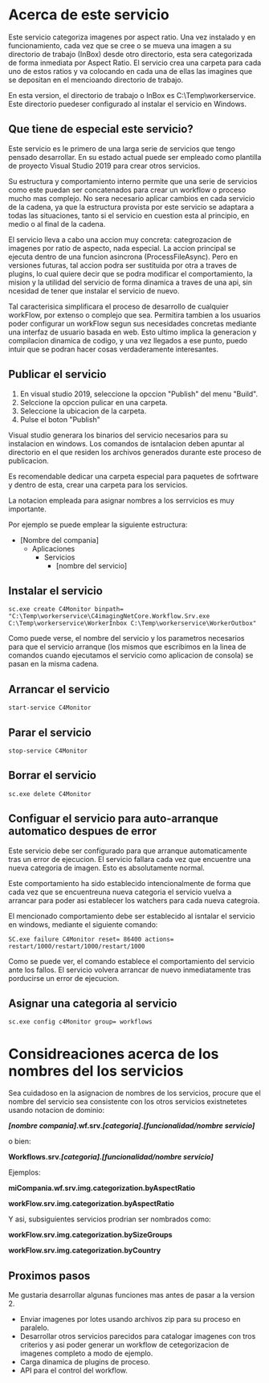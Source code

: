 ﻿# Acerca de este servicio

Este servicio categoriza imagenes por aspect ratio. Una vez instalado y en funcionamiento,
cada vez que se cree o se mueva una imagen a su directorio de trabajo (InBox) desde otro directorio, esta sera categorizada de forma inmediata por Aspect Ratio. El servicio crea una carpeta para cada uno de estos ratios y va colocando en cada una de ellas las imagines que se depositan en el mencioando directorio de trabajo.

En esta version, el directorio de trabajo o InBox es C:\Temp\workerservice. Este directorio puedeser configurado al instalar el servicio en Windows.

## Que tiene de especial este servicio?

Este servicio es le primero de una larga serie de servicios que tengo pensado desarrollar. En su estado actual puede ser empleado como plantilla de proyecto Visual Studio 2019 para crear otros servicios. 

Su estructura y comportamiento interno permite que una serie de servicios como este puedan
ser concatenados para crear un workflow o proceso mucho mas complejo. No sera necesario aplicar cambios en cada servicio de la cadena, ya que la estructura provista por este servicio se adaptara a todas las situaciones, tanto si el servicio en cuestion esta al principio, en medio o al final de la cadena.

El servicio lleva a cabo una accion muy concreta: categrozacion de imagenes por ratio de aspecto, nada especial. La accion principal se ejecuta dentro de una funcion asincrona (ProcessFileAsync). Pero en versiones futuras, tal accion podra ser sustituida por otra a traves de plugins, lo cual quiere decir que se podra modificar el comportamiento, la mision y la utilidad del servicio de forma dinamica a traves de una api, sin ncesidad de tener que instalar el servicio de nuevo. 

Tal caracterisica simplificara el proceso de desarrollo de cualquier workFlow, por extenso o complejo que sea. Permitira tambien a los usuarios poder configurar un workFlow segun sus necesidades concretas mediante una interfaz de usuario basada en web. Esto ultimo implica la generacion y compilacion dinamica de codigo, y una vez llegados a ese punto, puedo intuir que se podran hacer cosas verdaderamente interesantes. 


## Publicar el servicio

1. En visual studio 2019, seleccione la opccion "Publish" del menu "Build".
2. Selccione la opccion pulicar en una carpeta.
3. Seleccione la ubicacion de la carpeta. 
4. Pulse el boton "Publish"

Visual studio generara los binarios del servicio necesarios para su instalacion en windows.
Los comandos de isntalacion deben apuntar al directorio en el que residen los archivos 
generados durante este proceso de publicacion.

Es recomendable dedicar una carpeta especial para paquetes de sofrtware y dentro de esta, crear una carpeta para los servicios.

La notacion empleada para asignar nombres a los serrvicios es muy importante.

Por ejemplo se puede emplear la siguiente estructura:

- [Nombre del compania]
	- Aplicaciones
		- Servicios
			- [nombre del servicio]


## Instalar el servicio
```ssh
sc.exe create C4Monitor binpath= "C:\Temp\workerservice\C4imagingNetCore.Workflow.Srv.exe C:\Temp\workerservice\WorkerInbox C:\Temp\workerservice\WorkerOutbox"
```
Como puede verse, el nombre del servicio y los parametros necesarios para que el servicio arranque (los mismos que escribimos en la linea de comandos cuando ejecutamos el servicio como aplicacion de consola) se pasan en la misma cadena.

## Arrancar el servicio
```ssh
start-service C4Monitor
```
## Parar el servicio
```ssh
stop-service C4Monitor
```
## Borrar el servicio
```ssh
sc.exe delete C4Monitor
```
## Configuar el servicio para auto-arranque automatico despues de error

Este servicio debe ser configurado para que arranque automaticamente tras un error de ejecucion. El servicio fallara cada vez que encuentre una nueva categoria de imagen. Esto es absolutamente normal.

Este comportamiento ha sido establecido intencionalmente de forma que cada vez que se encuentreuna nueva categoria el servicio vuelva a arrancar para poder asi establecer los watchers para cada nueva categroia.

El mencionado comportamiento debe ser establecido al isntalar el servicio en windows, mediante el siguiente comando:
```ssh
SC.exe failure C4Monitor reset= 86400 actions= restart/1000/restart/1000/restart/1000
```
Como se puede ver, el comando establece el comportamiento del servicio ante los fallos. El
servicio volvera arrancar de nuevo inmediatamente tras porducirse un error de ejecucion.


## Asignar una categoria al servicio
```ssh
sc.exe config c4Monitor group= workflows
```

# Considreaciones acerca de los nombres del los servicios

Sea cuidadoso en la asignacion de nombres de los servicios, procure que el nombre del servicio sea consistente 
con los otros servicios existnetetes usando notacion de dominio:

**_[nombre compania]_.wf.srv._[categoria]_._[funcionalidad/nombre servicio]_**

o bien:

**Workflows.srv._[categoria].[funcionalidad/nombre servicio]_**

Ejemplos:

__miCompania.wf.srv.img.categorization.byAspectRatio__

__workFlow.srv.img.categorization.byAspectRatio__

Y asi, subsiguientes servicios prodrian ser nombrados como:

__workFlow.srv.img.categorization.bySizeGroups__

__workFlow.srv.img.categorization.byCountry__

## Proximos pasos

Me gustaria desarrollar algunas funciones mas antes de pasar a la version 2.

- Enviar imagenes por lotes usando archivos zip para su proceso en paralelo.
- Desarrollar otros servicios parecidos para catalogar imagenes con tros criterios y asi poder generar un workflow de cetegorizacion de imagenes completo a modo de ejemplo.
- Carga dinamica de plugins de proceso.
- API para el control del workflow. 
